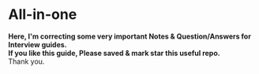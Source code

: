 # All-in-one

<b> Here, I'm correcting some very important Notes & Question/Answers for Interview guides. </b>
<br> <b> If you like this guide, Please saved & mark star this useful repo.</b>
<br> Thank you.
